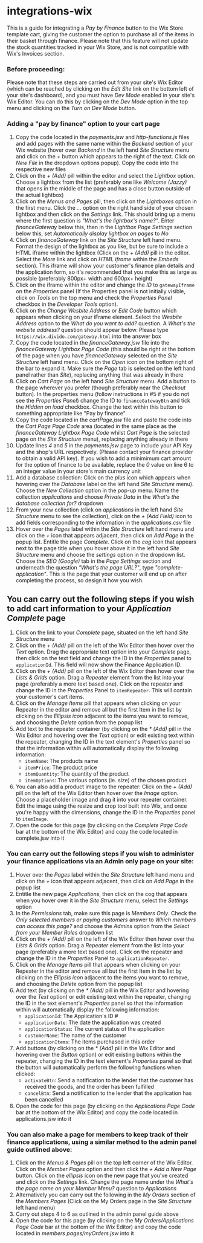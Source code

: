 # integrations-wix

This is a guide for integrating a _Pay by Finance_ button to the Wix Store template cart, giving the customer the option to purchase all of the items in their basket through finance. Please note that this feature will not update the stock quantities tracked in your Wix Store, and is not compatible with Wix's Invoices section.

### Before proceeding:
Please note that these steps are carried out from your site's Wix Editor (which can be reached by clicking on the _Edit Site_ link on the bottom left of your site's dashboard), and you must have _Dev Mode_ enabled in your site's Wix Editor. You can do this by clicking on the _Dev Mode_ option in the top menu and clicking on the _Turn on Dev Mode_ button.

### Adding a "pay by finance" option to your cart page

1. Copy the code located in the _payments.jsw_ and _http-functions.js_ files and add pages with the same name within the _Backend_ section of your Wix website (hover over _Backend_ in the left hand _Site Structure_ menu and click on the _+_ button which appears to the right of the text. Click on _New File_ in the dropdown options popup). Copy the code into the respective new files
2. Click on the _+ (Add)_ pill within the editor and select the _Lightbox_  option. Choose a lightbox from the list (preferably one like _Welcome (Jazzy)_ that opens in the middle of the page and has a close button outside of the actual lightbox)
3. Click on the _Menus and Pages_ pill, then click on the _Lightboxes_ option in the first menu. Click the _..._ option on the right hand side of your chosen lightbox and then click on the _Settings_ link. This should bring up a menu where the first question is _"What's the lightbox's name?"_. Enter _financeGateway_ below this, then in the _Lightbox Page Settings_ section below this, set _Automatically display lightbox on pages_ to _No_
4. Click on _financeGateway_ link on the _Site Structure_ left hand menu. Format the design of the lightbox as you like, but be sure to include a HTML iframe within the lightbox (Click on the _+ (Add)_ pill in the editor. Select the _More_ link and click on _HTML iframe_ within the _Embeds_ section). This iframe will show your customer's finance plan details and the application form, so it's recommended that you make this as large as possible (preferably 800px+ width and 600px+ height)
5. Click on the iframe within the editor and change the _ID_ to `gatewayIframe` on the _Properties_ panel (If the Properties panel is not initially visible, click on _Tools_ on the top menu and check the _Properties Panel_ checkbox in the _Developer Tools_ option).
6. Click on the _Change Wesbite Address_ or _Edit Code_ button which appears when clicking on your iFrame element. Select the _Wesbite Address_ option to the _What do you want to add?_ question. A _What's the website address?_ question should appear below. Please type `https://wix.divido.com/gateway.html` into the answer box
7. Copy the code located in the _financeGateway.jsw_ file into the _financeGateway Lightbox Page Code_ (this should be right at the bottom of the page when you have _financeGateway_ selected on the _Site Structure_ left hand menu. Click on the _Open_ icon on the bottom right of the bar to expand it. Make sure the _Page_ tab is selected on the left hand panel rather than _Site_), replacing anything that was already in there
8. Click on _Cart Page_ on the left hand _Site Structure_ menu. Add a button to the page wherever you prefer (though preferably near the _Checkout_ button). In the properties menu (follow instructions in #5 if you do not see the _Properties Panel_) change the ID to `financeGatewayBtn` and tick the _Hidden on load_ checkbox. Change the text within this button to something appropriate like "Pay by finance"
9. Copy the code located in the _cartPage.jsw_ file and paste the code into the _Cart Page Page Code_ area (located in the same place as the _financeGateway Lightbox Page Code_ whilst _Cart Page_ is the selected page on the _Site Structure_ menu), replacing anything already in there
10. Update lines _4_ and _5_ in the _payments.jsw_ page to include your API Key and the shop's URL respectively. (Please contact your finance provider to obtain a valid API key). If you wish to add a minimimum cart amount for the option of finance to be available, replace the _0_ value on line 6 to an integer value in your store's main currency unit
11. Add a database collection: Click on the _plus_ icon which appears when hovering over the _Database_ label on the left hand _Site Structure_ menu). Choose the _New Collection_ option in the pop-up menu. Name the collection _applications_ and choose _Private Data_ in the _What's the database collection for?_ dropdown
12. From your new collection (click on _applications_ in the left hand _Site Structure_ menu to see the collection), click on the _+ (Add Field)_ icon to add fields corresponding to the information in the _applications.csv_ file
13. Hover over the _Pages_ label within the _Site Structure_ left hand menu and click on the _+_ icon that appears adjacent, then click on _Add Page_ in the popup list. Entitle the page _Complete_. Click on the _cog_ icon that appears next to the page title when you hover above it in the left hand _Site Structure_ menu and choose the _settings_ option in the dropdown list. Choose the _SEO (Google)_ tab in the _Page Settings_ section and underneath the question _"What's the page URL?"_, type _"complete-application"_. This is the page that your customer will end up on after completing the process, so design it how you wish.


## You can carry out the following steps if you wish to add cart information to your _Application Complete_ page
1. Click on the link to your _Complete_ page, situated on the left hand _Site Structure_ menu
2. Click on the _+ (Add)_ pill on the left of the Wix Editor then hover over the _Text_ option. Drag the appropriate text option into your _Complete_ page, then click on the text field and change the ID in the _Properties_ panel to `applicationId`. This field will now show the Finance Application ID.
3. Click on the _+ (Add)_ pill on the left of the Wix Editor then hover over the _Lists & Grids_ option. Drag a _Repeater_ element from the list into your page (preferably a more text based one). Click on the repeater and change the ID in the _Properties_ Panel to `itemRepeater`. This will contain your customer's cart items.
4. Click on the _Manage Items_ pill that appears when clicking on your Repeater in the editor and remove all but the first Item in the list by clicking on the _Ellipsis icon_ adjacent to the items you want to remove, and choosing the _Delete_ option from the popup list
5. Add text to the repeater container (by clicking on the _* (Add)_ pill in the Wix Editor and hovering over the _Text_ option) or edit existing text within the repeater, changing the ID in the text element's _Properties_ panel so that the information within will automatically display the following information:
    - `itemName`: The products name
    - `itemPrice`: The product price
    - `itemQuantity`: The quantity of the product
    - `itemOptions`: The various options (ie. size) of the chosen product
6. You can also add a product image to the repeater: Click on the _+ (Add)_ pill on the left of the Wix Editor then hover over the _Image_ option. Choose a placeholder image and drag it into your repeater container. Edit the image using the resize and crop tool built into Wix, and once you're happy with the dimensions, change the ID in the _Properties_ panel to `itemImage`. 
6. Open the code for this page (by clicking on the _Complete Page Code_ bar at the bottom of the Wix Editor) and copy the code located in complete.jsw into it


### You can carry out the following steps if you wish to administer your finance applications via an Admin only page on your site:

1. Hover over the _Pages_ label within the _Site Structure_ left hand menu and click on the _+_ icon that appears adjacent, then click on _Add Page_ in the popup list
2. Entitle the new page _Applications_, then click on the cog that appears when you hover over it in the _Site Structure_ menu, select the _Settings_ option
3. In the _Permissions_ tab, make sure this page is _Members Only_. Check the _Only selected members or paying customers_ answer to _Which members can access this page?_ and choose the _Admins_ option from the _Select from your Member Roles_ dropdown list
4. Click on the _+ (Add)_ pill on the left of the Wix Editor then hover over the _Lists & Grids_ option. Drag a _Repeater_ element from the list into your page (preferably a more text based one). Click on the repeater and change the ID in the _Properties_ Panel to `applicationRepeater`.
5. Click on the _Manage Items_ pill that appears when clicking on your Repeater in the editor and remove all but the first Item in the list by clicking on the _Ellipsis icon_ adjacent to the items you want to remove, and choosing the _Delete_ option from the popup list
6. Add text (by clicking on the _* (Add)_ pill in the Wix Editor and hovering over the _Text_ option) or edit existing text within the repeater, changing the ID in the text element's _Properties_ panel so that the information within will automatically display the following information:
    - `applicationId`: The Application's ID #
    - `applicationDate`: The date the application was created
    - `applicationStatus`: The current status of the application
    - `customerName`: The name of the customer
    - `applicationItems`: The items purchased in this order
7. Add buttons (by clicking on the _* (Add)_ pill in the Wix Editor and hovering over the _Button_ option) or edit existing buttons within the repeater, changing the ID in the text element's _Properties_ panel so that the button will automatically perform the following functions when clicked:
    - `activateBtn`: Send a notification to the lender that the customer has received the goods, and the order has been fulfilled
    - `cancelBtn`: Send a notification to the lender that the application has been cancelled
8. Open the code for this page (by clicking on the _Applications Page Code_ bar at the bottom of the Wix Editor) and copy the code located in applications.jsw into it

### You can also make a page for members to keep track of their finance applications, using a similar method to the admin panel guide outlined above:

1. Click on the _Menus & Pages_ pill on the top left corner of the Wix Editor. Click on the _Member Pages_ option and then click the _+ Add a New Page_ button. Click on the _ellipsis_ icon on the new page that you've created and click on the _Settings_ link. Change the page name under the _What's the page name on your Member Menu?_ question to _Applications_
1. Alternatively you can carry out the following in the _My Orders_ section of the _Members Pages_ (Click on the My Orders page in the _Site Structure_ left hand menu)
2. Carry out steps 4 to 6 as outlined in the admin panel guide above
3. Open the code for this page (by clicking on the _My Orders/Applications Page Code_ bar at the bottom of the Wix Editor) and copy the code located in _members pages/myOrders.jsw_ into it
